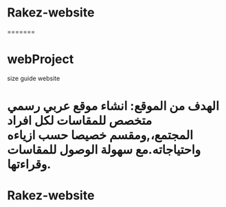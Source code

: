 # Rakez-website
=======
# webProject
size guide website

الهدف من الموقع:
انشاء موقع عربي رسمي متخصص للمقاسات
لكل افراد المجتمع،,ومقسم خصيصا حسب ازياءه واحتياجاته.مع سهولة الوصول للمقاسات وقراءتها.
=======
# Rakez-website
